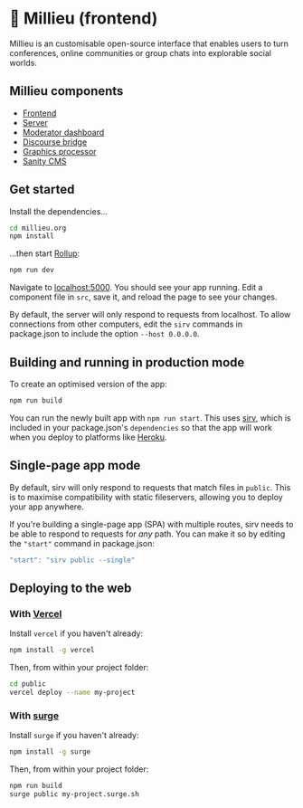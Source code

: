 # 🌳 Millieu (frontend)

Millieu is an customisable open-source interface that enables users to turn conferences, online communities or group chats into explorable social worlds.

## Millieu components

+ [Frontend](https://github.com/pwrstudio/millieu.org)
+ [Server](https://github.com/pwrstudio/millieu-server)
+ [Moderator dashboard](https://github.com/pwrstudio/millieu-moderator)
+ [Discourse bridge](https://github.com/pwrstudio/millieu-discourse-bridge)
+ [Graphics processor](https://github.com/pwrstudio/millieu-graphics-processor)
+ [Sanity CMS](https://github.com/pwrstudio/millieu-sanity-admin)

## Get started

Install the dependencies...

```bash
cd millieu.org
npm install
```

...then start [Rollup](https://rollupjs.org):

```bash
npm run dev
```

Navigate to [localhost:5000](http://localhost:5000). You should see your app running. Edit a component file in `src`, save it, and reload the page to see your changes.

By default, the server will only respond to requests from localhost. To allow connections from other computers, edit the `sirv` commands in package.json to include the option `--host 0.0.0.0`.


## Building and running in production mode

To create an optimised version of the app:

```bash
npm run build
```

You can run the newly built app with `npm run start`. This uses [sirv](https://github.com/lukeed/sirv), which is included in your package.json's `dependencies` so that the app will work when you deploy to platforms like [Heroku](https://heroku.com).


## Single-page app mode

By default, sirv will only respond to requests that match files in `public`. This is to maximise compatibility with static fileservers, allowing you to deploy your app anywhere.

If you're building a single-page app (SPA) with multiple routes, sirv needs to be able to respond to requests for *any* path. You can make it so by editing the `"start"` command in package.json:

```js
"start": "sirv public --single"
```


## Deploying to the web

### With [Vercel](https://vercel.com)

Install `vercel` if you haven't already:

```bash
npm install -g vercel
```

Then, from within your project folder:

```bash
cd public
vercel deploy --name my-project
```

### With [surge](https://surge.sh/)

Install `surge` if you haven't already:

```bash
npm install -g surge
```

Then, from within your project folder:

```bash
npm run build
surge public my-project.surge.sh
```

